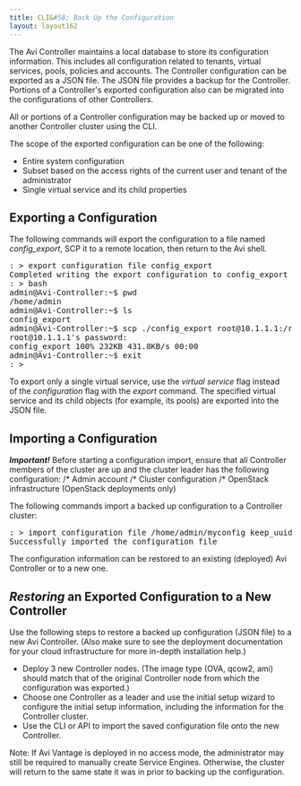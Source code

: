 ```yaml
---
title: CLI&#58; Back Up the Configuration
layout: layout162
---
```

The Avi Controller maintains a local database to store its configuration information. This includes all configuration related to tenants, virtual services, pools, policies and accounts. The Controller configuration can be exported as a JSON file. The JSON file provides a backup for the Controller. Portions of a Controller's exported configuration also can be migrated into the configurations of other Controllers.

All or portions of a Controller configuration may be backed up or moved to another Controller cluster using the CLI.

The scope of the exported configuration can be one of the following:

* Entire system configuration 
* Subset based on the access rights of the current user and tenant of the administrator 
* Single virtual service and its child properties  

## Exporting a Configuration

The following commands will export the configuration to a file named *config_export*, SCP it to a remote location, then return to the Avi shell.  

<pre class="">: &gt; export configuration file config_export
Completed writing the export configuration to config_export
: &gt; bash
admin@Avi-Controller:~$ pwd
/home/admin
admin@Avi-Controller:~$ ls
config_export
admin@Avi-Controller:~$ scp ./config_export root@10.1.1.1:/root
root@10.1.1.1's password:
config_export 100% 232KB 431.8KB/s 00:00
admin@Avi-Controller:~$ exit
: &gt;</pre> 

To export only a single virtual service, use the *virtual service* flag instead of the *configuration* flag with the *export* command. The specified virtual service and its child objects (for example, its pools) are exported into the JSON file.

## Importing a Configuration

***Important!*** Before starting a configuration import, ensure that all Controller members of the cluster are up and the cluster leader has the following configuration:
/* Admin account
/* Cluster configuration
/* OpenStack infrastructure (OpenStack deployments only)

The following commands import a backed up configuration to a Controller cluster:

<pre class="">: &gt; import configuration file /home/admin/myconfig keep_uuid
Successfully imported the configuration file</pre> 

The configuration information can be restored to an existing (deployed) Avi Controller or to a new one.

## *Restoring* an Exported Configuration to a New Controller

Use the following steps to restore a backed up configuration (JSON file) to a new Avi Controller. (Also make sure to see the deployment documentation for your cloud infrastructure for more in-depth installation help.)

* Deploy 3 new Controller nodes. (The image type (OVA, qcow2, ami) should match that of the original Controller node from which the configuration was exported.) 
* Choose one Controller as a leader and use the initial setup wizard to configure the initial setup information, including the information for the Controller cluster. 
* Use the CLI or API to import the saved configuration file onto the new Controller.  

Note: If Avi Vantage is deployed in no access mode, the administrator may still be required to manually create Service Engines. Otherwise, the cluster will return to the same state it was in prior to backing up the configuration.  

